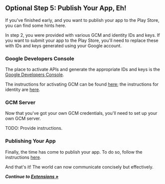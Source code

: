 ## Optional Step 5: Publish Your App, Eh!

If you've finished early, and you want to publish your app to the Play Store, you can find some hints here.

In step 2, you were provided with various GCM and identity IDs and keys.  If you want to submit your app to the Play Store, you'll need to replace these with IDs and keys generated using your Google account.

### Google Developers Console

The place to activate APIs and generate the appropriate IDs and keys is the [Google Developers Console](https://console.developers.google.com).

The instructions for activating GCM can be found [here](https://developer.android.com/google/gcm/gs.html); the instructions for identity are [here](https://github.com/MobileChromeApps/mobile-chrome-apps/tree/master/chrome-cordova/plugins/chrome.identity).

### GCM Server

Now that you've got your own GCM credentials, you'll need to set up your own GCM server.

TODO: Provide instructions.

### Publishing Your App

Finally, the time has come to publish your app.  To do so, follow the instructions [here](https://github.com/MobileChromeApps/mobile-chrome-apps/blob/master/docs/Publish.md).

And that's it!  The world can now communicate concisely but effectively.

_**Continue to [Extensions &raquo;](https://github.com/MobileChromeApps/workshop-cca-eh/blob/master/docs/extensions.md)**_

